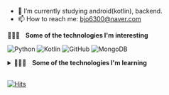 - 🌱 I’m currently studying android(kotlin), backend.
- 📫 How to reach me: bjo6300@naver.com 

<b>🧑🏻‍💻 &nbsp;&nbsp; Some of the technologies I'm interesting</b></summary>

![Python](https://img.shields.io/badge/-Python-000000?style=flat&logo=python)
![Kotlin](https://img.shields.io/badge/-Kotlin-000000?style=flat&logo=Kotlin)
![GitHub](https://img.shields.io/badge/-GitHub-000000?style=flat&logo=github&logoColor=FFFFFF)
![MongoDB](https://img.shields.io/badge/-MongoDB-000000?style=flat&logo=MongoDB)

<details>
  <summary> <b>🧑🏻‍💻 &nbsp;&nbsp; Some of the technologies I'm learning</b></summary>
  <br/>

![SQL](https://img.shields.io/badge/-SQL-000000?style=flat&logo=MySQL)
![Docker](https://img.shields.io/badge/-Docker-000000?style=flat&logo=docker)
![AWS](https://img.shields.io/badge/-AWS-000000?style=flat&logo=amazon-aws)

</details>
<br/>
  

[![Hits](https://hits.seeyoufarm.com/api/count/incr/badge.svg?url=https%3A%2F%2Fgithub.com%2Fbjo6300&count_bg=%23087F90&title_bg=%23555555&icon=&icon_color=%23E7E7E7&title=visitors&edge_flat=false)](https://hits.seeyoufarm.com)
